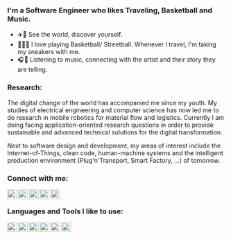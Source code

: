 ### I'm a Software Engineer who likes Traveling, Basketball and Music.
- ✈️🌃 See the world, discover yourself.
- 🏀⛹🏾 I love playing Basketball/ Streetball. Whenever I travel, I'm taking my sneakers with me.
- 🎧🎸 Listening to music, connecting with the artist and their story they are telling.


### Research:

The digital change of the world has accompanied me since my youth. My studies of electrical engineering and computer science has now led me to do research in mobile robotics for material flow and logistics. Currently I am doing facing application-oriented research questions in order to provide sustainable and advanced technical solutions for the digital transformation.

Next to software design and development, my areas of interest include the Internet-of-Things, clean code, human-machine systems and the intelligent production environment (Plug'n'Transport, Smart Factory, ...) of tomorrow.


### Connect with me:

[<img align="left" alt="ptrdtznr | Website" width="22px" src="https://cdn.jsdelivr.net/npm/simple-icons@v3/icons/about-dot-me.svg" title="www.detzner.info" />][website]
[<img align="left" alt="meet.peet | Instagram" width="22px" src="https://cdn.jsdelivr.net/npm/simple-icons@v3/icons/github.svg" title="Github" />][github]
[<img align="left" alt="ptrdtznr | LinkedIn" width="22px" src="https://cdn.jsdelivr.net/npm/simple-icons@v3/icons/linkedin.svg" title="Linkedin" />][linkedin]
[<img align="left" alt="ptrdtznr | Website" width="22px" src="https://cdn.jsdelivr.net/npm/simple-icons@v3/icons/xing.svg" title="Xing" />][xing]
[<img align="left" alt="meet.peet | Instagram" width="22px" src="https://cdn.jsdelivr.net/npm/simple-icons@v3/icons/instagram.svg" title="Instagram" />][instagram]

<br />

### Languages and Tools I like to use:
 
<img align="left" alt="ptrdtznr | Website" width="22px" src="https://cdn.jsdelivr.net/npm/simple-icons@v3/icons/cplusplus.svg" title="C++" /> 

<img align="left" alt="ptrdtznr | Website" width="22px" src="https://cdn.jsdelivr.net/npm/simple-icons@v3/icons/python.svg" title="Python" /> 

<img align="left" alt="ptrdtznr | Website" width="22px" src="https://cdn.jsdelivr.net/npm/simple-icons@v3/icons/git.svg" title="Git"  /> 

<img align="left" alt="ptrdtznr | Website" width="22px" src="https://cdn.jsdelivr.net/npm/simple-icons@v3/icons/ubuntu.svg" title="Ubuntu" /> 

<img align="left" alt="ptrdtznr | Website" width="22px" src="https://cdn.jsdelivr.net/npm/simple-icons@v3/icons/gnubash.svg" title="Bash" /> 

<img align="left" alt="ptrdtznr | Website" width="22px" src="https://cdn.jsdelivr.net/npm/simple-icons@v3/icons/spotify.svg" title="Spotify"/> 


[website]: https://www.detzner.info/
[instagram]: https://instagram.com/meet.peet
[linkedin]: https://www.linkedin.com/in/peter-detzner-0b158967/
[xing]: https://www.xing.com/profile/Peter_Detzner/
[github]: https://www.github.com/ptrdtznr

